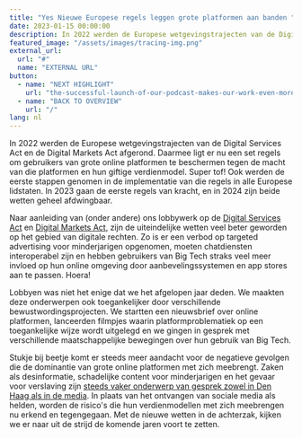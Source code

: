 ```yaml
---
title: "Yes Nieuwe Europese regels leggen grote platformen aan banden "
date: 2023-01-15 00:00:00
description: In 2022 werden de Europese wetgevingstrajecten van de Digital Services Act en de Digital Markets Act afgerond.
featured_image: "/assets/images/tracing-img.png"
external_url:
  url: "#"
  name: "EXTERNAL URL"
button:
  - name: "NEXT HIGHLIGHT"
    url: "the-successful-launch-of-our-podcast-makes-our-work-even-more-accessible"
  - name: "BACK TO OVERVIEW"
    url: "/"
lang: nl
---
```


In 2022 werden de Europese wetgevingstrajecten van de Digital Services Act en de Digital Markets Act afgerond. Daarmee ligt er nu een set regels om gebruikers van grote online platformen te beschermen tegen de macht van die platformen en hun giftige verdienmodel. Super tof! Ook werden de eerste stappen genomen in de implementatie van die regels in alle Europese lidstaten. In 2023 gaan de eerste regels van kracht, en in 2024 zijn beide wetten geheel afdwingbaar.

Naar aanleiding van (onder andere) ons lobbywerk op de [Digital Services Act](https://www.bitsoffreedom.nl/2022/09/27/8-nieuwe-regels-die-jou-beter-gaan-beschermen-tegen-online-platformen/) en [Digital Markets Act](https://www.bitsoffreedom.nl/2022/11/10/7-nieuwe-regels-die-de-marktmacht-van-grote-platformen-moeten-tegen-gaan/), zijn de uiteindelijke wetten veel beter geworden op het gebied van digitale rechten. Zo is er een verbod op targeted advertising voor minderjarigen opgenomen, moeten chatdiensten interoperabel zijn en hebben gebruikers van Big Tech straks veel meer invloed op hun online omgeving door aanbevelingssystemen en app stores aan te passen. Hoera!

Lobbyen was niet het enige dat we het afgelopen jaar deden. We maakten deze onderwerpen ook toegankelijker door verschillende bewustwordingsprojecten. We startten een nieuwsbrief over online platformen, lanceerden filmpjes waarin platformproblematiek op een toegankelijke wijze wordt uitgelegd en we gingen in gesprek met verschillende maatschappelijke bewegingen over hun gebruik van Big Tech.

Stukje bij beetje komt er steeds meer aandacht voor de negatieve gevolgen die de dominantie van grote online platformen met zich meebrengt. Zaken als desinformatie, schadelijke content voor minderjarigen en het gevaar voor verslaving zijn [steeds vaker onderwerp van gesprek zowel in Den Haag als in de media](https://fd.nl/opinie/1458713/een-verbod-op-tiktok-lost-helemaal-niets-op). In plaats van het ontvangen van sociale media als helden, worden de risico's die hun verdienmodellen met zich meebrengen nu erkend en tegengegaan. Met de nieuwe wetten in de achterzak, kijken we er naar uit de strijd de komende jaren voort te zetten.
